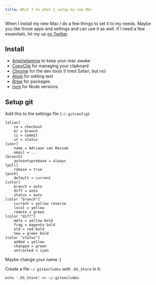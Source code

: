 ```yaml
---
title: What I do when I setup my new Mac
---
```


When I install my new Mac I do a few things to set it to my needs. Maybe you like those apps and settings and can use it as well. If I need a few essentials, hit my up [on Twitter](https://twitter.com/harianus).

## Install

- [Amphetamine](https://itunes.apple.com/nl/app/amphetamine/id937984704?mt=12) to keep your mac awake
- [CopyClip](https://itunes.apple.com/is/app/copyclip-clipboard-history-manager/id595191960?mt=12) for managing your clipboard
- [Chrome](https://www.google.com/chrome) for the dev tools (I tried Safari, but no)
- [Atom](https://atom.io) for editing text
- [Brew](https://brew.sh) for packages
- [nvm](https://github.com/creationix/nvm) for Node versions

## Setup git

Add this to the settings file (`~/.gitconfig`):

```
[alias]
	co = checkout
	br = branch
	ci = commit
	st = status
[user]
	name = Adriaan van Rossum
	email = ...
[branch]
	autosetuprebase = always
[pull]
	rebase = true
[push]
	default = current
[color]
	branch = auto
	diff = auto
	status = auto
[color "branch"]
	current = yellow reverse
	local = yellow
	remote = green
[color "diff"]
	meta = yellow bold
	frag = magenta bold
	old = red bold
	new = green bold
[color "status"]
	added = yellow
	changed = green
	untracked = cyan
```

Maybe change your name :)

Create a file `~/.gitexcludes` with `.DS_Store` in it:

```
echo '.DS_Store' >> ~/.gitexcludes
```
